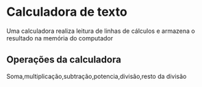 # Calculadora de texto
<p> Uma calculadora realiza leitura de linhas de cálculos e armazena o resultado na memória do computador </p>
<h2> Operações da calculadora </h2>
<p> Soma,multiplicação,subtração,potencia,divisão,resto da divisão</p>
